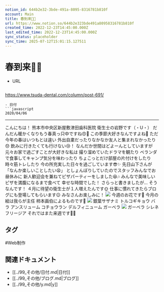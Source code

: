 ```yaml
---
notion_id: 644b2e32-3bde-491a-8095-8316781b810f
account: Main
title: 春到来🌷✨
url: https://www.notion.so/644b2e323bde491a80958316781b810f
created_time: 2022-12-23T14:45:00.000Z
last_edited_time: 2022-12-23T14:45:00.000Z
sync_status: placeholder
sync_time: 2025-07-12T15:01:15.127511
---
```

# 春到来🌷✨

- URL
  ```javascript
https://www.tsuda-dental.com/column/post-691/
  ```
- 日付
  ```javascript
2020/04/06
  ```
---
こんにちは！
熊本市中央区新屋敷津田歯科医院
衛生士の岩野です（・U・）
だんだん暖かくなりもう春真っ只中ですね😍🌸
この季節大好きなんですよね🤗
ただ今年の春はいつもとは違い
外出自粛だったりなかなか友人と集まれなかったり😞
飲みに行きたくても行けない😢！
なんだか世間はどよーんとしていますが
元々お家で過ごすことが大好きな私は
撮り溜めていたドラマを観たり
ベランダで食事してキャンプ気分を味わったり
ちょこっとだけ部屋の片付けをしたり
時々筋トレしたり
今の所充実した日々を過ごしています😎✨
先日山下さんが
「なんか楽しいことしたい😫」
としょんぼりしていたのでスタッフみんなでお昼休みに
新人歓迎会を兼ねてピザパーティーをしました😆🎶
みんなで美味しいピザを満腹になるまで食べて
幸せな時間でした！
さらっと書きましたが…
そうなんです！
４月に待望の衛生士が１人増えたんです🌞
仕事に慣れてきたらブログにも登場してもらいます😉
みなさんお楽しみに！
![](https://www.tsuda-dental.com/column/_data/contribute/images/691_1_18.jpeg)
今週のお花です💐
今月の絵は我らが主任
柿本画伯によるものです🤩
![](https://www.tsuda-dental.com/column/_data/contribute/images/691_1_19.jpg)
銀葉サザナミ
トルコギキョウ
バラ
アンスリューム
コチョウラン
デルフィニューム
ガーベラ
![](https://www.tsuda-dental.com/column/_data/contribute/images/691_1_20.jpg)
ガーベラ
シレネ
フリージア
それではまた来週です🙋‍♀️

## タグ

#Web制作 

## 関連ドキュメント

- [[../99_その他/日付.md|日付]]
- [[../99_その他/ブログ.md|ブログ]]
- [[../99_その他/y.md|y]]

